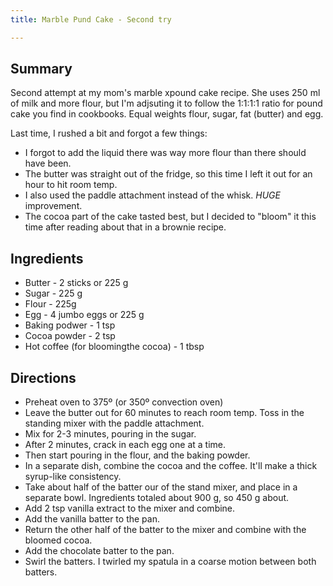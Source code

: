 ```yaml
---
title: Marble Pund Cake - Second try

---
```


## Summary

Second attempt at my mom's marble xpound cake recipe.  She uses 250 ml of milk and more flour, but I'm adjsuting it to follow the 1:1:1:1 ratio for pound cake you find in cookbooks.  Equal weights flour, sugar, fat (butter) and egg.

Last time, I rushed a bit and forgot a few things:
* I forgot to add the liquid there was way more flour than there should have been.  
* The butter was  straight out of the fridge, so this time I left it out for an hour to hit room temp.  
* I also used the paddle attachment instead of the whisk.  _HUGE_ improvement.
* The cocoa part of the cake tasted best, but I decided to "bloom" it this time after reading about that in a brownie recipe.

## Ingredients
* Butter - 2 sticks or 225 g
* Sugar - 225 g
* Flour - 225g
* Egg - 4 jumbo eggs or 225 g 
* Baking podwer - 1 tsp
* Cocoa powder - 2 tsp
* Hot coffee (for bloomingthe cocoa) - 1 tbsp

## Directions
* Preheat oven to 375º (or 350º convection oven)
* Leave the butter out for 60 minutes to reach room temp.  Toss in the standing mixer with the paddle attachment.
* Mix for 2-3 minutes, pouring in the sugar.
* After 2 minutes, crack in each egg one at a time.
* Then start pouring in the flour, and the baking powder.  
* In a separate dish, combine the cocoa and the coffee.  It'll make a thick syrup-like consistency.
* Take about half of the batter our of the stand mixer, and place in a separate bowl.  Ingredients totaled about 900 g, so 450 g about.
* Add 2 tsp vanilla extract to the mixer and combine.
* Add the vanilla batter to the pan.
* Return the other half of the batter to the mixer and combine with the bloomed cocoa.  
* Add the chocolate batter to the pan.
* Swirl the batters.  I twirled my spatula in a coarse motion between both batters.

